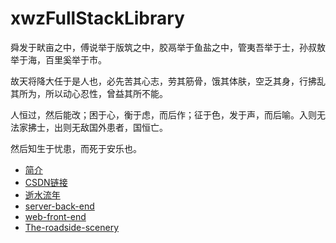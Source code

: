 # xwzFullStackLibrary


舜发于畎亩之中，傅说举于版筑之中，胶鬲举于鱼盐之中，管夷吾举于士，孙叔敖举于海，百里奚举于市。

故天将降大任于是人也，必先苦其心志，劳其筋骨，饿其体肤，空乏其身，行拂乱其所为，所以动心忍性，曾益其所不能。

人恒过，然后能改；困于心，衡于虑，而后作；征于色，发于声，而后喻。入则无法家拂士，出则无敌国外患者，国恒亡。

然后知生于忧患，而死于安乐也。


* [简介](README.md)  
* [CSDN链接](https://blog.csdn.net/qq_31424825)  
* [逝水流年](逝水流年/readme.md)
* [server-back-end](server-back-end/README.md)
* [web-front-end](web-front-end/README.md)
* [The-roadside-scenery](The-roadside-scenery/README.md)

